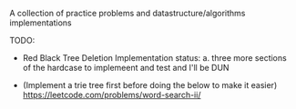 A collection of practice problems and datastructure/algorithms implementations

TODO: 
- Red Black Tree Deletion Implementation status: 
  a. three more sections of the hardcase to implemeent and test and I'll be DUN

- (Implement a trie tree first before doing the below to make it easier)
https://leetcode.com/problems/word-search-ii/
